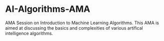 # AI-Algorithms-AMA
AMA Session on Introduction to Machine Learning Algorithms. 
This AMA is aimed at discussing the basics and complexities of various artifical intelligence algorithms.
